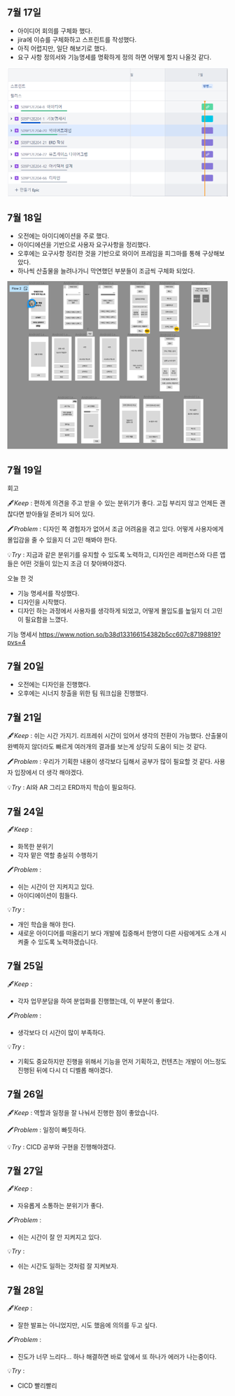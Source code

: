 ## 7월 17일

- 아이디어 회의를 구체화 했다.
- jira에 이슈를 구체화하고 스프린트를 작성했다.
- 아직 어렵지만, 일단 해보기로 했다.
- 요구 사항 정의서와 기능명세를 명확하게 정의 하면 어떻게 할지 나올것 같다.


![image-1.png](./image-1.png)

## 7월 18일

- 오전에는 아이디에이션을 주로 했다.
- 아이디에션을 기반으로 사용자 요구사항을 정리했다.
- 오후에는 요구사항 정리한 것을 기반으로 와이어 프레임을 피그마를 통해 구상해보았다.
- 하나씩 산출물을 늘려나가니 막연했던 부분들이 조금씩 구체화 되었다.


![image.png](./image.png)

## 7월 19일

회고

🖋️*Keep* : 편하게 의견을 주고 받을 수 있는 분위기가 좋다. 고집 부리지 않고 언제든 괜찮다면 받아들일 준비가 되어 있다.

🖍️*Problem* : 디자인 쪽 경험자가 없어서 조금 어려움을 겪고 있다. 어떻게 사용자에게 몰입감을 줄 수 있을지 더 고민 해봐야 한다.

💡*Try* : 지금과 같은 분위기를 유지할 수 있도록 노력하고, 디자인은 레퍼런스와 다른 앱들은 어떤 것들이 있는지 조금 더 찾아봐야겠다.

오늘 한 것
- 기능 명세서를 작성했다.
- 디자인을 시작했다.
- 디자인 하는 과정에서 사용자를 생각하게 되었고, 어떻게 몰입도를 높일지 더 고민이 필요함을 느꼈다.

기능 명세서
https://www.notion.so/b38d133166154382b5cc607c87198819?pvs=4

## 7월 20일

- 오전에는 디자인을 진행했다.
- 오후에는 시너지 창출을 위한 팀 워크십을 진행했다.

## 7월 21일

🖋️*Keep* : 쉬는 시간 가지기. 리프레쉬 시간이 있어서 생각의 전환이 가능했다. 산출물이 완벽하지 않더라도 빠르게 여러개의 결과를 보는게 상당히 도움이 되는 것 같다.

🖍️*Problem* : 우리가 기획한 내용이 생각보다 딥해서 공부가 많이 필요할 것 같다. 사용자 입장에서 더 생각 해야겠다.

💡*Try* : AI와 AR 그리고 ERD까지 학습이 필요하다.

## 7월 24일

🖋️*Keep* : 

- 화목한 분위기
- 각자 맡은 역할 충실히 수행하기

🖍️*Problem* : 

- 쉬는 시간이 안 지켜지고 있다.
- 아이디에이션이 힘들다.

💡*Try* : 

- 개인 학습을 해야 한다.
- 새로운 아이디어를 떠올리기 보다 개발에 집중해서 한명이 다른 사람에게도 소개 시켜줄 수 있도록 노력하겠습니다.

## 7월 25일

🖋️*Keep* : 

- 각자 업무분담을 하여 분업화를 진행했는데, 이 부분이 좋았다.

🖍️*Problem* : 

- 생각보다 더 시간이 많이 부족하다.

💡*Try* : 

- 기획도 중요하지만 진행을 위해서 기능을 먼저 기획하고, 컨텐츠는 개발이 어느정도 진행된 뒤에 다시 더 디벨롭 해야겠다.

## 7월 26일

🖋️*Keep* : 역할과 일정을 잘 나눠서 진행한 점이 좋았습니다.

🖍️*Problem* : 일정이 빠듯하다. 

💡*Try* : CICD 공부와 구현을 진행해야겠다.

## 7월 27일

🖋️*Keep* : 

- 자유롭게 소통하는 분위기가 좋다.

🖍️*Problem* : 

- 쉬는 시간이 잘 안 지켜지고 있다.

💡*Try* : 

- 쉬는 시간도 일하는 것처럼 잘 지켜보자.

## 7월 28일

🖋️*Keep* : 

- 잘한 발표는 아니었지만, 시도 했음에 의의를 두고 싶다.

🖍️*Problem* : 

- 진도가 너무 느리다… 하나 해결하면 바로 앞에서 또 하나가 에러가 나는중이다.

💡*Try* : 

- CICD 빨리빨리
